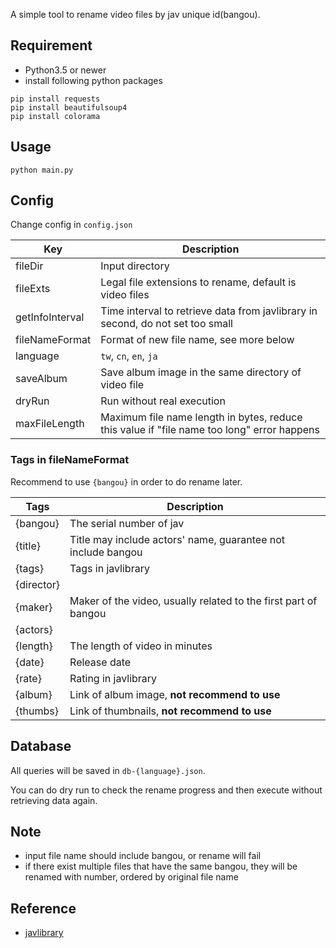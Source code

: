 A simple tool to rename video files by jav unique id(bangou).

## Requirement

- Python3.5 or newer
- install following python packages

```
pip install requests
pip install beautifulsoup4
pip install colorama
```

## Usage

`python main.py`

## Config

Change config in `config.json`

| Key  | Description|
|------|------|
|fileDir | Input directory |
|fileExts | Legal file extensions to rename, default is video files |
|getInfoInterval | Time interval to retrieve data from javlibrary in second, do not set too small |
|fileNameFormat | Format of new file name, see more below |
|language | `tw`, `cn`, `en`, `ja` |
|saveAlbum | Save album image in the same directory of video file|
|dryRun | Run without real execution |
|maxFileLength | Maximum file name length in bytes, reduce this value if "file name too long" error happens |

### Tags in fileNameFormat

Recommend to use `{bangou}` in order to do rename later.

| Tags    | Description              |
|----------|--------------------------|
| {bangou} | The serial number of jav |
| {title}  | Title may include actors' name, guarantee not include bangou |
| {tags}   | Tags in javlibrary |
| {director} |  |
| {maker}  | Maker of the video, usually related to the first part of bangou |
| {actors} | |
| {length} | The length of video in minutes |
| {date}   | Release date |
| {rate}   | Rating in javlibrary |
| {album}  | Link of album image, **not recommend to use** |
| {thumbs} | Link of thumbnails, **not recommend to use** |

## Database

All queries will be saved in `db-{language}.json`.

You can do dry run to check the rename progress and then execute without retrieving data again.

## Note

- input file name should include bangou, or rename will fail
- if there exist multiple files that have the same bangou, they will be renamed with number, ordered by original file name

## Reference

- [javlibrary](http://javlibrary.com)
